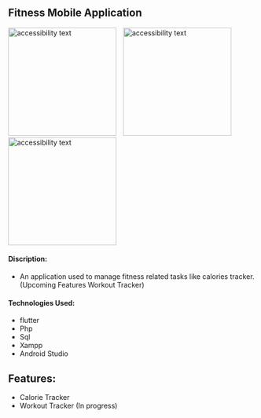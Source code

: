 ## Fitness Mobile Application

<p><img src="https://github.com/narza05/Fitness-Application/blob/main/assets/WhatsApp%20Image%202023-06-24%20at%2013.10.47%20(2).jpeg" width="220" alt="accessibility text" style="margin-right: 10px;"/>
  <img src="https://github.com/narza05/Fitness-Application/blob/main/assets/WhatsApp%20Image%202023-06-24%20at%2013.10.47%20(1).jpeg" width="220" alt="accessibility text"style="margin-right: 10px;"/>
  <img src="https://github.com/narza05/Fitness-Application/blob/main/assets/WhatsApp%20Image%202023-06-24%20at%2013.10.47.jpeg" width="220" alt="accessibility text"style="margin-right: 10px;"/>
  </p>

#### Discription: 
* An application used to manage fitness related tasks like calories tracker. (Upcoming Features Workout Tracker) 

#### Technologies Used: 
* flutter 
* Php
* Sql 
* Xampp
* Android Studio

## Features: 
* Calorie Tracker
* Workout Tracker (In progress)
